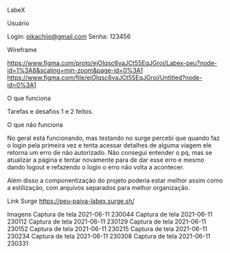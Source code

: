 LabeX

Usuário

Login: pikachijo@gmail.com
Senha: 123456

Wireframe

https://www.figma.com/proto/ejOIqsc6vaJCt55EqJGroi/Labex-peu?node-id=1%3A8&scaling=min-zoom&page-id=0%3A1
https://www.figma.com/file/ejOIqsc6vaJCt55EqJGroi/Untitled?node-id=0%3A1

O que funciona

Tarefas e desafios 1 e 2 feitos.

O que não funciona

No geral está funcionando, mas testando no surge percebi que quando faz o login pela primeira vez e tenta acessar detalhes de alguma viagem ele retorna um erro de não autorizado. Não consegui entender o pq, mas se atualizar a página e tentar novamente para de dar esse erro e mesmo dando logout e refazendo o login o erro não volta a acontecer.

Além disso a componentização do projeto poderia estar melhor assim como a estilização, com arquivos separados para melhor organização.

Link Surge
https://peu-paiva-labex.surge.sh/

Imagens
Captura de tela 2021-06-11 230044
Captura de tela 2021-06-11 230112
Captura de tela 2021-06-11 230129
Captura de tela 2021-06-11 230152
Captura de tela 2021-06-11 230215
Captura de tela 2021-06-11 230234
Captura de tela 2021-06-11 230308
Captura de tela 2021-06-11 230331

